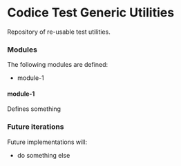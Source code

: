 # Codice Test Generic Utilities
Repository of re-usable test utilities.

### Modules
The following modules are defined:
* module-1
 
#### module-1
Defines something

### Future iterations
Future implementations will:
* do something else
